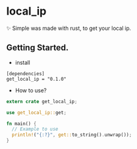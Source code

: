# local_ip

✨ Simple was made with rust, to get your local ip.

## Getting Started.

+ install

```
[dependencies]
get_local_ip = "0.1.0"
```

+ How to use?
```rust
extern crate get_local_ip;

use get_local_ip::get;

fn main() {
  // Example to use
  println!("{:?}", get::to_string().unwrap());
}
```
